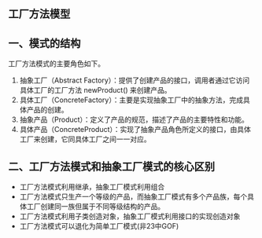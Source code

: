 

## 工厂方法模型

## 一、模式的结构

工厂方法模式的主要角色如下。

1. 抽象工厂（Abstract Factory）：提供了创建产品的接口，调用者通过它访问具体工厂的工厂方法 newProduct() 来创建产品。
2. 具体工厂（ConcreteFactory）：主要是实现抽象工厂中的抽象方法，完成具体产品的创建。
3. 抽象产品（Product）：定义了产品的规范，描述了产品的主要特性和功能。
4. 具体产品（ConcreteProduct）：实现了抽象产品角色所定义的接口，由具体工厂来创建，它同具体工厂之间一一对应。

## 二、工厂方法模式和抽象工厂模式的核心区别

 * 工厂方法模式利用继承，抽象工厂模式利用组合
 * 工厂方法模式只生产一个等级的产品，而抽象工厂模式有多个产品族，每个具体工厂创建同一族但属于不同等级结构的产品。
 * 工厂方法模式利用子类创造对象，抽象工厂模式利用接口的实现创造对象
 * 工厂方法模式可以退化为简单工厂模式(非23中GOF)